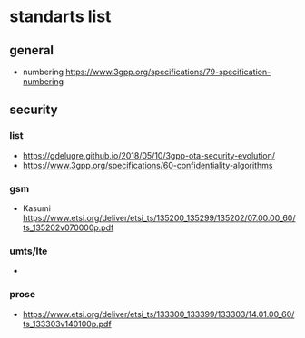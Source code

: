 # standarts list

## general
* numbering https://www.3gpp.org/specifications/79-specification-numbering


## security

### list 
* https://gdelugre.github.io/2018/05/10/3gpp-ota-security-evolution/
* https://www.3gpp.org/specifications/60-confidentiality-algorithms


### gsm
* Kasumi https://www.etsi.org/deliver/etsi_ts/135200_135299/135202/07.00.00_60/ts_135202v070000p.pdf

### umts/lte
* 

### prose
* https://www.etsi.org/deliver/etsi_ts/133300_133399/133303/14.01.00_60/ts_133303v140100p.pdf
